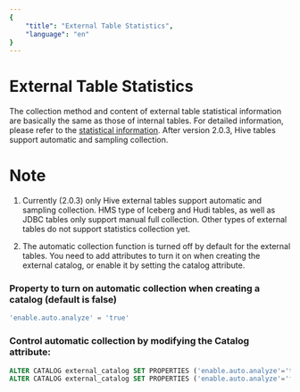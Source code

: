 ```yaml
---
{
    "title": "External Table Statistics",
    "language": "en"
}
---
```


<!-- 
Licensed to the Apache Software Foundation (ASF) under one
or more contributor license agreements.  See the NOTICE file
distributed with this work for additional information
regarding copyright ownership.  The ASF licenses this file
to you under the Apache License, Version 2.0 (the
"License"); you may not use this file except in compliance
with the License.  You may obtain a copy of the License at

  http://www.apache.org/licenses/LICENSE-2.0

Unless required by applicable law or agreed to in writing,
software distributed under the License is distributed on an
"AS IS" BASIS, WITHOUT WARRANTIES OR CONDITIONS OF ANY
KIND, either express or implied.  See the License for the
specific language governing permissions and limitations
under the License.
-->

# External Table Statistics

The collection method and content of external table statistical information are basically the same as those of internal tables. For detailed information, please refer to the [statistical information](../query-acceleration/statistics.md). After version 2.0.3, Hive tables support automatic and sampling collection.

# Note

1. Currently (2.0.3) only Hive external tables support automatic and sampling collection. HMS type of Iceberg and Hudi tables, as well as JDBC tables only support manual full collection. Other types of external tables do not support statistics collection yet.

2. The automatic collection function is turned off by default for the external tables. You need to add attributes to turn it on when creating the external catalog, or enable it by setting the catalog attribute.

### Property to turn on automatic collection when creating a catalog (default is false)

```SQL
'enable.auto.analyze' = 'true'
```

### Control automatic collection by modifying the Catalog attribute:

```sql
ALTER CATALOG external_catalog SET PROPERTIES ('enable.auto.analyze'='true'); // enable auto collection
ALTER CATALOG external_catalog SET PROPERTIES ('enable.auto.analyze'='false'); // disable auto collection
```
